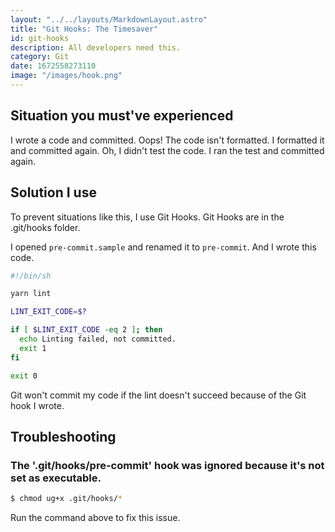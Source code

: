 ```yaml
---
layout: "../../layouts/MarkdownLayout.astro"
title: "Git Hooks: The Timesaver"
id: git-hooks
description: All developers need this.
category: Git
date: 1672558273110
image: "/images/hook.png"
---
```



## **Situation you must've experienced**

I wrote a code and committed.
Oops! The code isn't formatted.
I formatted it and committed again.
Oh, I didn't test the code.
I ran the test and committed again.

## **Solution I use**

To prevent situations like this, I use Git Hooks.
Git Hooks are in the .git/hooks folder.

I opened `pre-commit.sample` and renamed it to `pre-commit`.
And I wrote this code.

```sh
#!/bin/sh

yarn lint

LINT_EXIT_CODE=$?

if [ $LINT_EXIT_CODE -eq 2 ]; then
  echo Linting failed, not committed.
  exit 1
fi

exit 0
```

Git won't commit my code if the lint doesn't succeed because of the Git hook I wrote.


## **Troubleshooting**


### The '.git/hooks/pre-commit' hook was ignored because it's not set as executable.


```sh
$ chmod ug+x .git/hooks/*
```

Run the command above to fix this issue.